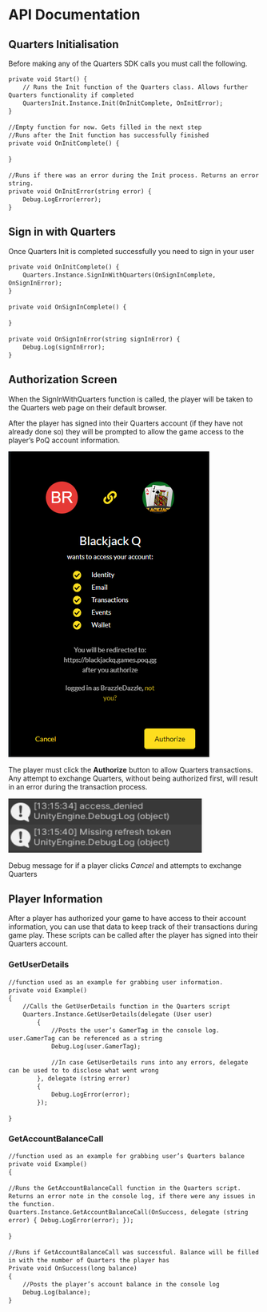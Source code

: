 # API Documentation
## Quarters Initialisation
Before making any of the Quarters SDK calls you must call the following.

```
private void Start() {
    // Runs the Init function of the Quarters class. Allows further Quarters functionality if completed
    QuartersInit.Instance.Init(OnInitComplete, OnInitError);
}

//Empty function for now. Gets filled in the next step
//Runs after the Init function has successfully finished
private void OnInitComplete() {

}

//Runs if there was an error during the Init process. Returns an error string.
private void OnInitError(string error) {
    Debug.LogError(error);
}
```

## Sign in with Quarters
Once Quarters Init is completed successfully you need to sign in your user

```
private void OnInitComplete() {
    Quarters.Instance.SignInWithQuarters(OnSignInComplete, OnSignInError);
}

private void OnSignInComplete() {

}

private void OnSignInError(string signInError) {
    Debug.Log(signInError);
}
```

## Authorization Screen
When the  SignInWithQuarters function is called, the player will be taken to the Quarters web page on their default browser. 
 
After the player has signed into their Quarters account (if they have not already done so) they will be prompted to allow the game access to the player’s PoQ account information. 

![AuthImage](https://github.com/BRoerish/TestRepo/blob/master/TestAuth.png)

The player must click the **Authorize** button to allow Quarters transactions. Any attempt to exchange Quarters, without being authorized first, will result in an error during the transaction process.


![AuthConsoleLog](https://github.com/BRoerish/TestRepo/blob/master/ConsoleLogEx.png)

Debug message for if a player clicks *Cancel* and attempts to exchange Quarters


## Player Information
After a player has authorized your game to have access to their account information, you can use that data to keep track of their transactions during game play. These scripts can be called after the player has signed into their Quarters account.

### GetUserDetails
```
//function used as an example for grabbing user information.
private void Example()
{
	//Calls the GetUserDetails function in the Quarters script
	Quarters.Instance.GetUserDetails(delegate (User user)
        {
	        //Posts the user’s GamerTag in the console log. user.GamerTag can be referenced as a string
            Debug.Log(user.GamerTag);

            //In case GetUserDetails runs into any errors, delegate can be used to to disclose what went wrong
        }, delegate (string error)
        {
            Debug.LogError(error);
        });

}

```

### GetAccountBalanceCall

```
//function used as an example for grabbing user’s Quarters balance
private void Example()
{

//Runs the GetAccountBalanceCall function in the Quarters script. Returns an error note in the console log, if there were any issues in the function.
Quarters.Instance.GetAccountBalanceCall(OnSuccess, delegate (string error) { Debug.LogError(error); });

}

//Runs if GetAccountBalanceCall was successful. Balance will be filled in with the number of Quarters the player has
Private void OnSuccess(long balance)
{
	//Posts the player’s account balance in the console log
	Debug.Log(balance);
}
```
